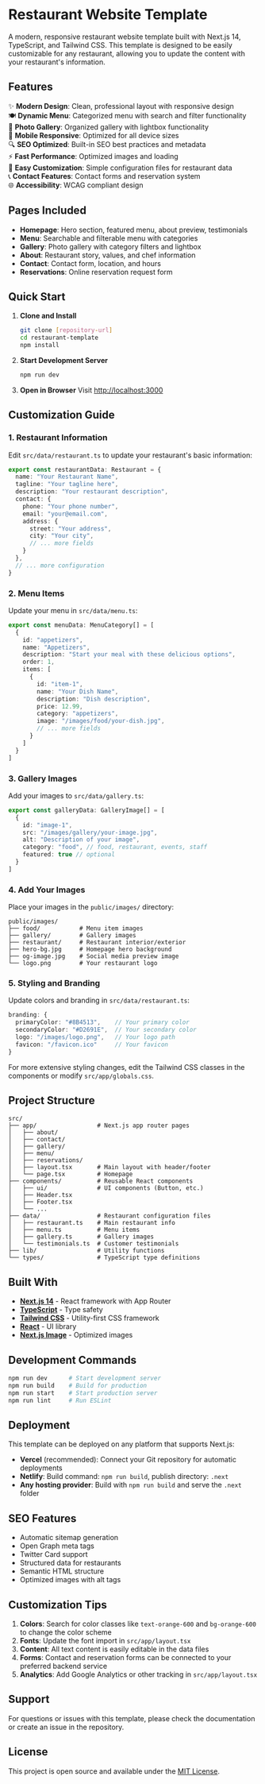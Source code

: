 # Restaurant Website Template

A modern, responsive restaurant website template built with Next.js 14, TypeScript, and Tailwind CSS. This template is designed to be easily customizable for any restaurant, allowing you to update the content with your restaurant's information.

## Features

✨ **Modern Design**: Clean, professional layout with responsive design  
🍽️ **Dynamic Menu**: Categorized menu with search and filter functionality  
📸 **Photo Gallery**: Organized gallery with lightbox functionality  
📱 **Mobile Responsive**: Optimized for all device sizes  
🔍 **SEO Optimized**: Built-in SEO best practices and metadata  
⚡ **Fast Performance**: Optimized images and loading  
🎨 **Easy Customization**: Simple configuration files for restaurant data  
📞 **Contact Features**: Contact forms and reservation system  
🌐 **Accessibility**: WCAG compliant design  

## Pages Included

- **Homepage**: Hero section, featured menu, about preview, testimonials
- **Menu**: Searchable and filterable menu with categories
- **Gallery**: Photo gallery with category filters and lightbox
- **About**: Restaurant story, values, and chef information
- **Contact**: Contact form, location, and hours
- **Reservations**: Online reservation request form

## Quick Start

1. **Clone and Install**
   ```bash
   git clone [repository-url]
   cd restaurant-template
   npm install
   ```

2. **Start Development Server**
   ```bash
   npm run dev
   ```

3. **Open in Browser**
   Visit [http://localhost:3000](http://localhost:3000)

## Customization Guide

### 1. Restaurant Information

Edit `src/data/restaurant.ts` to update your restaurant's basic information:

```typescript
export const restaurantData: Restaurant = {
  name: "Your Restaurant Name",
  tagline: "Your tagline here",
  description: "Your restaurant description",
  contact: {
    phone: "Your phone number",
    email: "your@email.com",
    address: {
      street: "Your address",
      city: "Your city",
      // ... more fields
    }
  },
  // ... more configuration
}
```

### 2. Menu Items

Update your menu in `src/data/menu.ts`:

```typescript
export const menuData: MenuCategory[] = [
  {
    id: "appetizers",
    name: "Appetizers",
    description: "Start your meal with these delicious options",
    order: 1,
    items: [
      {
        id: "item-1",
        name: "Your Dish Name",
        description: "Dish description",
        price: 12.99,
        category: "appetizers",
        image: "/images/food/your-dish.jpg",
        // ... more fields
      }
    ]
  }
]
```

### 3. Gallery Images

Add your images to `src/data/gallery.ts`:

```typescript
export const galleryData: GalleryImage[] = [
  {
    id: "image-1",
    src: "/images/gallery/your-image.jpg",
    alt: "Description of your image",
    category: "food", // food, restaurant, events, staff
    featured: true // optional
  }
]
```

### 4. Add Your Images

Place your images in the `public/images/` directory:

```
public/images/
├── food/           # Menu item images
├── gallery/        # Gallery images
├── restaurant/     # Restaurant interior/exterior
├── hero-bg.jpg     # Homepage hero background
├── og-image.jpg    # Social media preview image
└── logo.png        # Your restaurant logo
```

### 5. Styling and Branding

Update colors and branding in `src/data/restaurant.ts`:

```typescript
branding: {
  primaryColor: "#8B4513",    // Your primary color
  secondaryColor: "#D2691E",  // Your secondary color
  logo: "/images/logo.png",   // Your logo path
  favicon: "/favicon.ico"     // Your favicon
}
```

For more extensive styling changes, edit the Tailwind CSS classes in the components or modify `src/app/globals.css`.

## Project Structure

```
src/
├── app/                 # Next.js app router pages
│   ├── about/
│   ├── contact/
│   ├── gallery/
│   ├── menu/
│   ├── reservations/
│   ├── layout.tsx       # Main layout with header/footer
│   └── page.tsx         # Homepage
├── components/          # Reusable React components
│   ├── ui/              # UI components (Button, etc.)
│   ├── Header.tsx
│   ├── Footer.tsx
│   └── ...
├── data/                # Restaurant configuration files
│   ├── restaurant.ts    # Main restaurant info
│   ├── menu.ts          # Menu items
│   ├── gallery.ts       # Gallery images
│   └── testimonials.ts  # Customer testimonials
├── lib/                 # Utility functions
└── types/               # TypeScript type definitions
```

## Built With

- **[Next.js 14](https://nextjs.org/)** - React framework with App Router
- **[TypeScript](https://www.typescriptlang.org/)** - Type safety
- **[Tailwind CSS](https://tailwindcss.com/)** - Utility-first CSS framework
- **[React](https://reactjs.org/)** - UI library
- **[Next.js Image](https://nextjs.org/docs/api-reference/next/image)** - Optimized images

## Development Commands

```bash
npm run dev      # Start development server
npm run build    # Build for production
npm run start    # Start production server
npm run lint     # Run ESLint
```

## Deployment

This template can be deployed on any platform that supports Next.js:

- **Vercel** (recommended): Connect your Git repository for automatic deployments
- **Netlify**: Build command: `npm run build`, publish directory: `.next`
- **Any hosting provider**: Build with `npm run build` and serve the `.next` folder

## SEO Features

- Automatic sitemap generation
- Open Graph meta tags
- Twitter Card support
- Structured data for restaurants
- Semantic HTML structure
- Optimized images with alt tags

## Customization Tips

1. **Colors**: Search for color classes like `text-orange-600` and `bg-orange-600` to change the color scheme
2. **Fonts**: Update the font import in `src/app/layout.tsx`
3. **Content**: All text content is easily editable in the data files
4. **Forms**: Contact and reservation forms can be connected to your preferred backend service
5. **Analytics**: Add Google Analytics or other tracking in `src/app/layout.tsx`

## Support

For questions or issues with this template, please check the documentation or create an issue in the repository.

## License

This project is open source and available under the [MIT License](LICENSE).
